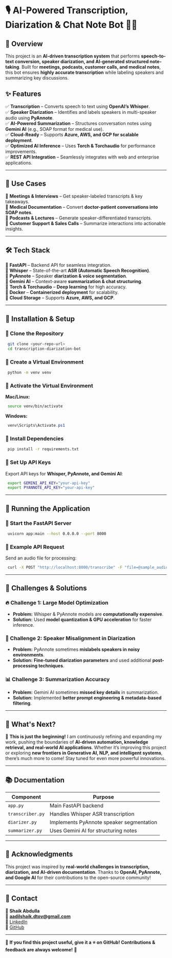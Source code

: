 # 🎙 AI-Powered Transcription, Diarization & Chat Note Bot 🤖📄

## **📌 Overview**  
This project is an **AI-driven transcription system** that performs **speech-to-text conversion, speaker diarization, and AI-generated structured note-taking**. Built for **meetings, podcasts, customer calls, and medical notes**, this bot ensures **highly accurate transcription** while labeling speakers and summarizing key discussions.  

## **✨ Features**  
✅ **Transcription** – Converts speech to text using **OpenAI’s Whisper**.  
✅ **Speaker Diarization** – Identifies and labels speakers in multi-speaker audio using **PyAnnote**.  
✅ **AI-Powered Summarization** – Structures conversation notes using **Gemini AI** (e.g., SOAP format for medical use).  
✅ **Cloud-Ready** – Supports **Azure, AWS, and GCP for scalable deployment**.  
✅ **Optimized AI Inference** – Uses **Torch & Torchaudio** for performance improvements.  
✅ **REST API Integration** – Seamlessly integrates with web and enterprise applications.  

---

## **🚀 Use Cases**  
🔹 **Meetings & Interviews** – Get speaker-labeled transcripts & key takeaways.  
🔹 **Medical Documentation** – Convert **doctor-patient conversations into SOAP notes**.  
🔹 **Podcasts & Lectures** – Generate speaker-differentiated transcripts.  
🔹 **Customer Support & Sales Calls** – Summarize interactions into actionable insights.  

---

## **🛠 Tech Stack**  
🔹 **FastAPI** – Backend API for seamless integration.  
🔹 **Whisper** – State-of-the-art **ASR (Automatic Speech Recognition)**.  
🔹 **PyAnnote** – Speaker **diarization & voice segmentation**.  
🔹 **Gemini AI** – Context-aware **summarization & chat structuring**.  
🔹 **Torch & Torchaudio** – **Deep learning** for high accuracy.  
🔹 **Docker** – **Containerized deployment** for scalability.  
🔹 **Cloud Storage** – Supports **Azure, AWS, and GCP**.  

---

## **📂 Installation & Setup**  

### **🔹 Clone the Repository**  
```bash
 git clone <your-repo-url>
 cd transcription-diarization-bot
```

### **🔹 Create a Virtual Environment**  
```bash
 python -m venv venv
```

### **🔹 Activate the Virtual Environment**  
**Mac/Linux:**  
```bash
 source venv/bin/activate
```
**Windows:**  
```powershell
 venv\Scripts\Activate.ps1
```

### **🔹 Install Dependencies**  
```bash
 pip install -r requirements.txt
```

### **🔹 Set Up API Keys**  
Export API keys for **Whisper, PyAnnote, and Gemini AI**:  
```bash
 export GEMINI_API_KEY="your-api-key"
 export PYANNOTE_API_KEY="your-api-key"
```

---

## **🚀 Running the Application**  

### **🔹 Start the FastAPI Server**  
```bash
 uvicorn app:main --host 0.0.0.0 --port 8000
```

### **🔹 Example API Request**  
Send an audio file for processing:  
```bash
 curl -X POST "http://localhost:8000/transcribe" -F "file=@sample_audio.wav"
```

---

## **🚧 Challenges & Solutions**  

### **🔥 Challenge 1: Large Model Optimization**  
- **Problem:** Whisper & PyAnnote models are **computationally expensive**.  
- **Solution:** Used **model quantization & GPU acceleration** for faster inference.  

### **🎯 Challenge 2: Speaker Misalignment in Diarization**  
- **Problem:** PyAnnote sometimes **mislabels speakers in noisy environments**.  
- **Solution:** **Fine-tuned diarization parameters** and used additional **post-processing techniques**.  

### **📊 Challenge 3: Summarization Accuracy**  
- **Problem:** Gemini AI sometimes **missed key details** in summarization.  
- **Solution:** Implemented **better prompt engineering & metadata-based filtering**.  

---

## **📢 What's Next?**  
🚀 **This is just the beginning!** I am continuously refining and expanding my work, pushing the boundaries of **AI-driven automation, knowledge retrieval, and real-world AI applications**. Whether it’s improving this project or exploring **new frontiers in Generative AI, NLP, and intelligent systems**, there’s much more to come! Stay tuned for even more powerful innovations.  

---

## **📚 Documentation**  
| Component | Purpose |
|-----------|---------|
| `app.py` | Main FastAPI backend |
| `transcriber.py` | Handles Whisper ASR transcription |
| `diarizer.py` | Implements PyAnnote speaker segmentation |
| `summarizer.py` | Uses Gemini AI for structuring notes |

---

## **📑 Acknowledgments**  
This project was inspired by **real-world challenges in transcription, diarization, and AI-driven documentation**. Thanks to **OpenAI, PyAnnote, and Google AI** for their contributions to the open-source community!  

---

## **📩 Contact**  
🔗 **Shaik Abdulla**  
📧 **aadilshaik.dtov@gmail.com**  
🔗 [LinkedIn](https://www.linkedin.com/in/aadil-shaik-dtov/)  
🔗 [GitHub](https://github.com/Aadil-Shaik)  

---

🎯 **If you find this project useful, give it a ⭐ on GitHub! Contributions & feedback are always welcome!** 🚀

